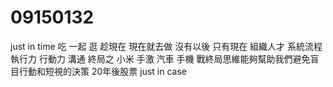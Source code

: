 # 09150132
just in time
吃
一起 逛
趁現在
現在就去做
沒有以後
只有現在
組織人才 系統流程
執行力 行動力
溝通
終局之   小米 手激 汽車 手機 戰終局思維能夠幫助我們避免盲目行動和短視的決策
20年後股票
just in case

